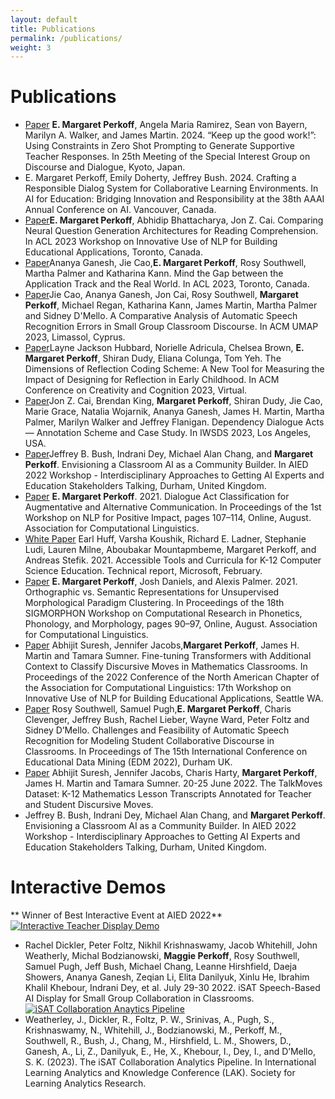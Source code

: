 ```yaml
---
layout: default
title: Publications
permalink: /publications/
weight: 3
---
```

# Publications
- [Paper](https://maggieperk.github.io/assets/papers/SIGDIAL_Submission_2024.pdf) __E. Margaret Perkoff__, Angela Maria Ramirez, Sean von Bayern, Marilyn A. Walker, and James Martin. 2024. “Keep up the good work!”: Using Constraints in Zero Shot Prompting to Generate Supportive Teacher Responses. In 25th Meeting of the Special Interest Group on Discourse and Dialogue, Kyoto, Japan.
- E. Margaret Perkoff, Emily Doherty, Jeffrey Bush. 2024. Crafting a Responsible Dialog System for Collaborative Learning Environments. In AI for Education: Bridging Innovation and Responsibility at the 38th AAAI Annual Conference on AI. Vancouver, Canada.
- [Paper](https://aclanthology.org/2023.bea-1.47/)__E. Margaret Perkoff__, Abhidip Bhattacharya, Jon Z. Cai. Comparing Neural Question Generation Architectures for Reading Comprehension. In ACL 2023 Workshop on Innovative Use of NLP for Building Educational Applications, Toronto, Canada.
- [Paper](https://aclanthology.org/2023.acl-short.156/)Ananya Ganesh, Jie Cao,__E. Margaret Perkoff__, Rosy Southwell, Martha Palmer and Katharina Kann. Mind the Gap between the Application Track and the Real World.  In ACL 2023, Toronto, Canada.
- [Paper](https://dl.acm.org/doi/10.1145/3565472.3595606)Jie Cao, Ananya Ganesh, Jon Cai, Rosy Southwell, __Margaret Perkoff__, Michael Regan, Katharina Kann, James Martin, Martha Palmer and Sidney D'Mello. A Comparative Analysis of Automatic Speech Recognition Errors in Small Group Classroom Discourse. In ACM UMAP 2023, Limassol, Cyprus.
- [Paper](https://dl.acm.org/doi/fullHtml/10.1145/3591196.3593512)Layne Jackson Hubbard, Norielle Adricula, Chelsea Brown, __E. Margaret Perkoff__, Shiran Dudy, Eliana Colunga, Tom Yeh. The Dimensions of Reflection Coding Scheme: A New Tool for Measuring the Impact of Designing for Reflection in Early Childhood. In ACM Conference on Creativity and Cognition 2023, Virtual.
- [Paper](https://drive.google.com/file/d/1LfUqIqwsLf7AniPf9l1bYBQLNYyV_T3-/view)Jon Z. Cai, Brendan King, __Margaret Perkoff__, Shiran Dudy, Jie Cao, Marie Grace, Natalia Wojarnik, Ananya Ganesh, James H. Martin, Martha Palmer, Marilyn Walker and Jeffrey Flanigan. Dependency Dialogue Acts — Annotation Scheme and Case Study. In IWSDS 2023, Los Angeles, USA.
- [Paper]()Jeffrey B. Bush, Indrani Dey, Michael Alan Chang, and **Margaret Perkoff**. Envisioning a Classroom AI as a Community Builder. In AIED 2022 Workshop - Interdisciplinary Approaches to Getting AI Experts and Education Stakeholders Talking, Durham, United Kingdom.
- [Paper](https://aclanthology.org/2021.nlp4posimpact-1.12/) **E. Margaret Perkoff**. 2021. Dialogue Act Classification for Augmentative and Alternative Communication. In Proceedings of the 1st Workshop on NLP for Positive Impact, pages 107–114, Online, August. Association for Computational Linguistics.
- [White Paper](https://www.microsoft.com/en-us/research/uploads/prod/2021/01/Accessible-Tools-and-Curricula-for-K-12-Computer-Science-Education-1.21.pdf) Earl Huff, Varsha Koushik, Richard E. Ladner, Stephanie Ludi, Lauren Milne, Aboubakar Mountapmbeme, Margaret Perkoff, and Andreas Stefik. 2021. Accessible Tools and Curricula for K-12 Computer Science Education. Technical report, Microsoft, February.
- [Paper](https://aclanthology.org/2021.sigmorphon-1.10/) **E. Margaret Perkoff**, Josh Daniels, and Alexis Palmer. 2021. Orthographic vs. Semantic Representations for Unsupervised Morphological Paradigm Clustering. In Proceedings of the 18th SIGMORPHON Workshop on Computational Research in Phonetics, Phonology, and Morphology, pages 90–97, Online, August. Association for Computational Linguistics.
- [Paper](https://aclanthology.org/2022.bea-1.11/) Abhijit Suresh, Jennifer Jacobs,**Margaret Perkoff**, James H. Martin and Tamara Sumner. Fine-tuning Transformers with Additional Context to Classify Discursive Moves in Mathematics Classrooms. In Proceedings of the 2022 Conference of the North American Chapter of the Association for Computational Linguistics: 17th Workshop on Innovative Use of NLP for Building Educational Applications, Seattle WA.
- [Paper](https://www.colorado.edu/research/ai-institute/sites/default/files/attached-files/challengesfeasibility.pdf) Rosy Southwell, Samuel Pugh,**E. Margaret Perkoff**, Charis Clevenger, Jeffrey Bush, Rachel Lieber, Wayne Ward, Peter Foltz and Sidney D’Mello. Challenges and Feasibility of Automatic Speech Recognition for Modeling Student Collaborative Discourse in Classrooms. In Proceedings of The 15th International Conference on Educational Data Mining (EDM 2022), Durham UK.
- [Paper](https://arxiv.org/pdf/2204.09652.pdf) Abhijit Suresh, Jennifer Jacobs, Charis Harty, **Margaret Perkoff**, James H. Martin and Tamara Sumner. 20-25 June 2022. The TalkMoves Dataset: K-12 Mathematics Lesson Transcripts Annotated for Teacher and Student Discursive Moves.
- Jeffrey B. Bush, Indrani Dey, Michael Alan Chang, and **Margaret Perkoff**. Envisioning a Classroom AI as a Community Builder. In AIED 2022 Workshop - Interdisciplinary Approaches to Getting AI Experts and Education Stakeholders Talking, Durham, United Kingdom.

# Interactive Demos

** Winner of Best Interactive Event at AIED 2022**
[![Interactive Teacher Display Demo](http://img.youtube.com/vi/ipAiByblwaY/0.jpg)](https://www.youtube.com/watch?v=ipAiByblwaY)
- Rachel Dickler, Peter Foltz, Nikhil Krishnaswamy, Jacob Whitehill, John Weatherly, Michal Bodzianowski, **Maggie Perkoff**, Rosy Southwell, Samuel Pugh, Jeff Bush, Michael Chang, Leanne Hirshfield, Daeja Showers, Ananya Ganesh, Zeqian Li, Elita Danilyuk, Xinlu He, Ibrahim Khalil Khebour, Indrani Dey, et al. July 29-30 2022. iSAT Speech-Based AI Display for Small Group Collaboration in Classrooms.
[![iSAT Collaboration Anaytics Pipeline](http://img.youtube.com/vi/NviUlx3HezY/0.jpg)](https://www.youtube.com/watch?v=NviUlx3HezY)
- Weatherley, J., Dickler, R., Foltz, P. W., Srinivas, A., Pugh, S., Krishnaswamy, N., Whitehill, J., Bodzianowski, M., Perkoff, M., Southwell, R., Bush, J., Chang, M., Hirshfield, L. M., Showers, D., Ganesh, A., Li, Z., Danilyuk, E., He, X., Khebour, I., Dey, I., and D’Mello, S. K. (2023). The iSAT Collaboration Analytics Pipeline. In International Learning Analytics and Knowledge Conference (LAK). Society for Learning Analytics Research.
